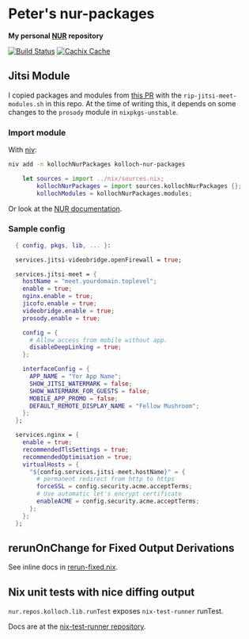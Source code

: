 # Peter's nur-packages

**My personal [NUR](https://github.com/nix-community/NUR) repository**

[![Build Status](https://travis-ci.com/kolloch/nur-packages.svg?branch=master)](https://travis-ci.com/kolloch/nur-packages)
[![Cachix Cache](https://img.shields.io/badge/cachix-eigenvalue-blue.svg)](https://eigenvalue.cachix.org)

## Jitsi Module

I copied packages and modules from [this
PR](https://github.com/NixOS/nixpkgs/pull/82920) with the
`rip-jitsi-meet-modules.sh` in this repo. At the time of writing this, it
depends on some changes to the `prosody` module in `nixpkgs-unstable`.

### Import module

With [niv](https://github.com/nmattia/niv):

```bash
niv add -n kollochNurPackages kolloch-nur-packages
```

```nix
    let sources = import ../nix/sources.nix;
        kollochNurPackages = import sources.kollochNurPackages {};
        kollochModules = kollochNurPackages.modules;
```

Or look at the [NUR
documentation](https://github.com/nix-community/NUR/blob/master/README.md).

### Sample config

```nix
  { config, pkgs, lib, ... }:

  services.jitsi-videobridge.openFirewall = true;

  services.jitsi-meet = {
    hostName = "meet.yourdomain.toplevel";
    enable = true;
    nginx.enable = true;
    jicofo.enable = true;
    videobridge.enable = true;
    prosody.enable = true;

    config = {
      # Allow access from mobile without app.
      disableDeepLinking = true;
    };

    interfaceConfig = {
      APP_NAME = "Yor App Name";
      SHOW_JITSI_WATERMARK = false;
      SHOW_WATERMARK_FOR_GUESTS = false;
      MOBILE_APP_PROMO = false;
      DEFAULT_REMOTE_DISPLAY_NAME = "Fellow Mushroom";
    };
  };

  services.nginx = {
    enable = true;
    recommendedTlsSettings = true;
    recommendedOptimisation = true;
    virtualHosts = {
      "${config.services.jitsi-meet.hostName}" = {
        # permanent redirect from http to https
        forceSSL = config.security.acme.acceptTerms;
        # Use automatic let's encrypt certificate
        enableACME = config.security.acme.acceptTerms;
      };
    };
  };
```

## rerunOnChange for Fixed Output Derivations

See inline docs in [rerun-fixed.nix](./lib/rerun-fixed.nix).

## Nix unit tests with nice diffing output

`nur.repos.kolloch.lib.runTest` exposes `nix-test-runner` runTest.

Docs are at the [nix-test-runner
repository](https://github.com/stoeffel/nix-test-runner).
